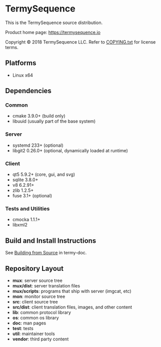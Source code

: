 TermySequence
=============

This is the TermySequence source distribution.

Product home page: https://termysequence.io

Copyright &copy; 2018 TermySequence LLC. Refer to [COPYING.txt](COPYING.txt) for license terms.

## Platforms

  * Linux x64

## Dependencies
### Common

  * cmake 3.9.0+ (build only)
  * libuuid (usually part of the base system)

### Server

  * systemd 233+ (optional)
  * libgit2 0.26.0+ (optional, dynamically loaded at runtime)

### Client

  * qt5 5.9.2+ (core, gui, and svg)
  * sqlite 3.8.0+
  * v8 6.2.91+
  * zlib 1.2.5+
  * fuse 3.1+ (optional)

### Tests and Utilities

  * cmocka 1.1.1+
  * libxml2

## Build and Install Instructions

See [Building from Source](https://termysequence.io/doc/build.html) in termy-doc.

## Repository Layout

  * __mux__: server source tree
  * __mux/dist__: server translation files
  * __mux/scripts__: programs that ship with server (imgcat, etc)
  * __mon__: monitor source tree
  * __src__: client source tree
  * __src/dist__: client translation files, images, and other content
  * __lib__: common protocol library
  * __os__: common os library
  * __doc__: man pages
  * __test__: tests
  * __util__: maintainer tools
  * __vendor__: third party content
